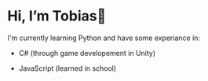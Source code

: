 # Hi, I’m Tobias👋

I'm currently learning Python and have some experiance in:

- C# (through game developement in Unity)

- JavaScript (learned in school)

<!---
TobiasBlm/TobiasBlm is a ✨ special ✨ repository because its `README.md` (this file) appears on your GitHub profile.
You can click the Preview link to take a look at your changes.
--->
